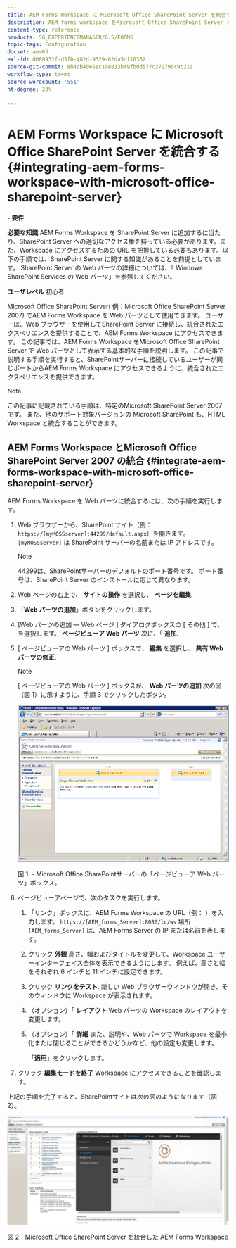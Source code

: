 ```yaml
---
title: AEM Forms Workspace に Microsoft Office SharePoint Server を統合する
description: AEM forms workspace をMicrosoft Office SharePoint Server と統合できます。
content-type: reference
products: SG_EXPERIENCEMANAGER/6.5/FORMS
topic-tags: Configuration
docset: aem65
exl-id: d080932f-d5fb-482d-9329-62da5df10362
source-git-commit: 8b4cb4065ec14e813b49fb0d577c372790c9b21a
workflow-type: tm+mt
source-wordcount: '551'
ht-degree: 23%

---
```


# AEM Forms Workspace に Microsoft Office SharePoint Server を統合する{#integrating-aem-forms-workspace-with-microsoft-office-sharepoint-server}

**- 要件**

**必要な知識**
AEM Forms Workspace を SharePoint Server に追加するに当たり、SharePoint Server への適切なアクセス権を持っている必要があります。また、Workspace にアクセスするための URL を把握している必要もあります。以下の手順では、SharePoint Server に関する知識があることを前提としています。 SharePoint Server の Web パーツの詳細については、「 Windows SharePoint Services の Web パーツ」を参照してください。

**ユーザレベル**
初心者

Microsoft Office SharePoint Server( 例：Microsoft Office SharePoint Server 2007) でAEM Forms Workspace を Web パーツとして使用できます。 ユーザーは、Web ブラウザーを使用してSharePoint Server に接続し、統合されたエクスペリエンスを提供することで、AEM Forms Workspace にアクセスできます。 この記事では、AEM Forms Workspace をMicrosoft Office SharePoint Server で Web パーツとして表示する基本的な手順を説明します。 この記事で説明する手順を実行すると、SharePointサーバーに接続しているユーザーが同じポートからAEM Forms Workspace にアクセスできるように、統合されたエクスペリエンスを提供できます。

>[!NOTE]
>
>この記事に記載されている手順は、特定のMicrosoft SharePoint Server 2007 です。 また、他のサポート対象バージョンの Microsoft SharePoint も、HTML Workspace と統合することができます。

## AEM Forms Workspace とMicrosoft Office SharePoint Server 2007 の統合 {#integrate-aem-forms-workspace-with-microsoft-office-sharepoint-server}

AEM Forms Workspace を Web パーツに統合するには、次の手順を実行します。

1. Web ブラウザーから、SharePoint サイト（例：`https://[myMOSSserver]:44299/default.aspx`）を開きます。`[myMOSSserver]` は SharePoint サーバーの名前または IP アドレスです。

   >[!NOTE]
   >
   >44299は、SharePointサーバーのデフォルトのポート番号です。 ポート番号は、SharePoint Server のインストールに応じて異なります。

1. Web ページの右上で、 **サイトの操作** を選択し、 **ページを編集**.
1. 「**Web パーツの追加**」ボタンをクリックします。
1. [Web パーツの追加 — Web ページ ] ダイアログボックスの [ その他 ] で、を選択します。 **ページビューア Web パーツ** 次に、「 **追加**.
1. [ ページビューアの Web パーツ ] ボックスで、 **編集** を選択し、 **共有 Web パーツの修正**.

   >[!NOTE]
   >
   >[ ページビューアの Web パーツ ] ボックスが、 **Web パーツの追加** 次の図（図 1）に示すように、手順 3 でクリックしたボタン。

   ![Microsoft Office SharePoint Server の「ページビューアの web パーツ」ボックス。](assets/page-viewer-web-part-box-in-microsoft-office-sharepoint-server.png)

   図 1. - Microsoft Office SharePointサーバーの「ページビューア Web パーツ」ボックス。

1. ページビューアページで、次のタスクを実行します。

   1. 「リンク」ボックスに、AEM Forms Workspace の URL（例： ）を入力します。 `https://[AEM_forms_Server]:8080/lc/ws` 場所 `[AEM_forms_Server]` は、AEM Forms Server の IP または名前を表します。
   1. クリック **外観** 高さ、幅およびタイトルを変更して、Workspace ユーザーインターフェイス全体を表示できるようにします。 例えば、高さと幅をそれぞれ 6 インチと 11 インチに設定できます。
   1. クリック **リンクをテスト**. 新しい Web ブラウザーウィンドウが開き、そのウィンドウに Workspace が表示されます。
   1. （オプション）「 **レイアウト** Web パーツの Workspace のレイアウトを変更します。
   1. （オプション）「 **詳細** また、説明や、Web パーツで Workspace を最小化または閉じることができるかどうかなど、他の設定も変更します。

      「**適用**」をクリックします。

1. クリック **編集モードを終了** Workspace にアクセスできることを確認します。

上記の手順を完了すると、SharePointサイトは次の図のようになります（図 2）。

![Microsoft Office SharePoint Server を統合した AEM Forms Workspace](assets/aem-forms-workspace.jpg)

図 2：Microsoft Office SharePoint Server を統合した AEM Forms Workspace
